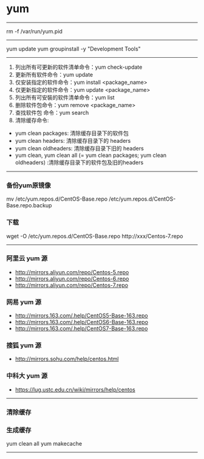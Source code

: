 # yum

---

rm -f /var/run/yum.pid

---

yum update
yum groupinstall -y "Development Tools"

---

1. 列出所有可更新的软件清单命令：yum check-update
2. 更新所有软件命令：yum update
3. 仅安装指定的软件命令：yum install <package_name>
4. 仅更新指定的软件命令：yum update <package_name>
5. 列出所有可安裝的软件清单命令：yum list
6. 删除软件包命令：yum remove <package_name>
7. 查找软件包 命令：yum search <keyword>
8. 清除缓存命令:
 * yum clean packages: 清除缓存目录下的软件包
 * yum clean headers: 清除缓存目录下的 headers
 * yum clean oldheaders: 清除缓存目录下旧的 headers
 * yum clean, yum clean all (= yum clean packages; yum clean oldheaders) :清除缓存目录下的软件包及旧的headers

---

### 备份yum原镜像

mv /etc/yum.repos.d/CentOS-Base.repo /etc/yum.repos.d/CentOS-Base.repo.backup

### 下载

wget -O /etc/yum.repos.d/CentOS-Base.repo http://xxx/Centos-7.repo

---

### 阿里云 yum 源
* http://mirrors.aliyun.com/repo/Centos-5.repo
* http://mirrors.aliyun.com/repo/Centos-6.repo
* http://mirrors.aliyun.com/repo/Centos-7.repo

### 网易 yum 源
* http://mirrors.163.com/.help/CentOS5-Base-163.repo
* http://mirrors.163.com/.help/CentOS6-Base-163.repo
* http://mirrors.163.com/.help/CentOS7-Base-163.repo

### 搜狐 yum 源
* http://mirrors.sohu.com/help/centos.html

### 中科大 yum 源
* https://lug.ustc.edu.cn/wiki/mirrors/help/centos

---

###  清除缓存
###  生成缓存
yum clean all
yum makecache

---
